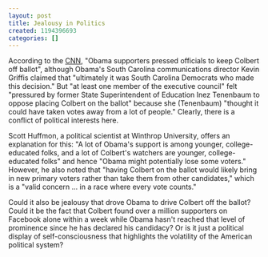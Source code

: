```yaml
---
layout: post
title: Jealousy in Politics
created: 1194396693
categories: []
---
```

According to the [CNN](http://www.cnn.com/2007/POLITICS/11/06/obama.colbert/index.html), "Obama supporters pressed officials to keep Colbert off ballot", although Obama's South Carolina communications director Kevin Griffis claimed that "ultimately it was South Carolina Democrats who made this decision." But "at least one member of the executive council" felt "pressured by former State Superintendent of Education Inez Tenenbaum to oppose placing Colbert on the ballot" because she (Tenenbaum) "thought it could have taken votes away from a lot of people." Clearly, there is a conflict of political interests here.

Scott Huffmon, a political scientist at Winthrop University, offers an explanation for this: "A lot of Obama's support is among younger, college-educated folks, and a lot of Colbert's watchers are younger, college-educated folks" and hence "Obama might potentially lose some voters." However, he also noted that "having Colbert on the ballot would likely bring in new primary voters rather than take them from other candidates," which is a "valid concern ... in a race where every vote counts."

Could it also be jealousy that drove Obama to drive Colbert off the ballot? Could it be the fact that Colbert found over a million supporters on Facebook alone within a week while Obama hasn't reached that level of prominence since he has declared his candidacy? Or is it just a political display of self-consciousness that highlights the volatility of the American political system?
